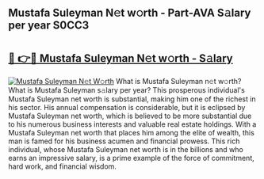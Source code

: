 ## Mustafa Suleyman N𝚎t w𝚘rth - Part-AVA S𝚊lary per year S0CC3

# <h2><a href="http://gc1rxub.nevu.top/?p=Mustafa+Suleyman">🔗 👉🔴 Mustafa Suleyman N𝚎t w𝚘rth - S𝚊lary</a></h2>

[![Mustafa Suleyman N𝚎t W𝚘rth](https://i.imgur.com/Oavwk0R.jpeg)](http://gc1rxub.nevu.top/?p=Mustafa+Suleyman)
What is Mustafa Suleyman n𝚎t w𝚘rth? What is Mustafa Suleyman s𝚊lary per year?
This prosperous individual's Mustafa Suleyman net worth is substantial, making him one of the richest in his sector. His annual compensation is considerable, but it is eclipsed by Mustafa Suleyman net worth, which is believed to be more substantial due to his numerous business interests and valuable real estate holdings. With a Mustafa Suleyman net worth that places him among the elite of wealth, this man is famed for his business acumen and financial prowess. This rich individual, whose Mustafa Suleyman net worth is in the billions and who earns an impressive salary, is a prime example of the force of commitment, hard work, and financial wisdom.
